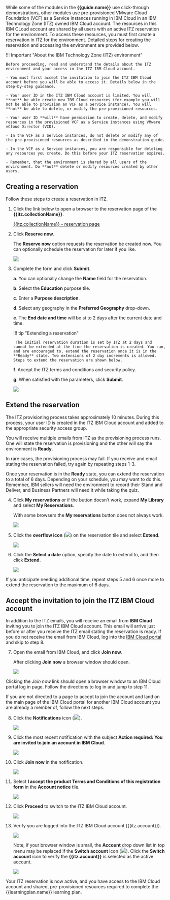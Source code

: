 While some of the modules in the **{{guide.name}}** use click-through demonstrations, other modules use pre-provisioned VMware Cloud Foundation (VCF) as a Service instances running in IBM Cloud in an IBM Technology Zone (ITZ) owned IBM Cloud account. The resources in this IBM CLoud account are shared by all users with an active ITZ reservation for the environment. To access these resources, you must first create a reservation in ITZ for the environment. Detailed steps for creating the reservation and accessing the environment are provided below.

!!! Important "About the IBM Technology Zone (ITZ) environment"

    Before proceeding, read and understand the details about the ITZ environment and your access in the ITZ IBM Cloud account.

    - You must first accept the invitation to join the ITZ IBM Cloud account before you will be able to access it. Details below in the step-by-step guidance.
    
    - Your user ID in the ITZ IBM Cloud account is limited. You will **not** be able create new IBM Cloud resources (for example you will not be able to provision an VCF as a Service instance). You will **not** be able to delete, or modify the pre-provisioned resources.
    
    - Your user ID **will** have permission to create, delete, and modify resources in the provisioned VCF as a Service instances using VMware vCloud Director (VCD). 
    
    - In the VCF as a Service instances, do not delete or modify any of the pre-provisioned resources as described in the demonstration guide.
    
    - In the VCF as a Service instances, you are responsible for deleting any resources you create. Do this before your ITZ reservation expires.
    
    - Remember, that the environment is shared by all users of the environment. Do **not** delete or modify resources created by other users.
  
## Creating a reservation
Follow these steps to create a reservation in ITZ.

1. Click the link below to open a browser to the reservation page of the **{{itz.collectionName}}**.

    <a href="{{itz.environment}}" target="_blank">{{itz.collectionName}} - reservation page</a>

2. Click **Reserve now**.

    The **Reserve now** option requests the reservation be created now. You can optionally schedule the reservation for later if you like.

    ![](_attachments/itzRSVPReserveNow.png)

3. Complete the form and click **Submit**.

    **a**. You can optionally change the **Name** field for the reservation.

    **b**. Select the **Education** purpose tile.

    **c**. Enter a **Purpose description**.

    **d**. Select any geography in the **Preferred Geography** drop-down.

    **e**. The **End date and time** will be st to 2 days after the current date and time.

    !!! tip "Extending a reservation"

        The initial reservation duration is set by ITZ at 2 days and cannot be extended at the time the reservation is created. You can, and are encouraged to, extend the reservation once it is in the **Ready** state. Two extensions of 2 day increments is allowed. Steps to extend the reservation are shown below.

    **f**. Accept the ITZ terms and conditions and security policy.

    **g**. When satisfied with the parameters, click **Submit**.

    ![](_attachments/itzRSVPReservationPage.png)

## Extend the reservation
The ITZ provisioning process takes approximately 10 minutes. During this process, your user ID is created in the ITZ IBM Cloud account and added to the appropriate security access group. 

You will receive multiple emails from ITZ as the provisioning process runs. One will state the reservation is provisioning and the other will say the environment is **Ready**. 

In rare cases, the provisioning process may fail. If you receive and email stating the reservation failed, try again by repeating steps 1-3.

Once your reservation is in the **Ready** state, you can extend the reservation to a total of 6 days. Depending on your schedule, you may want to do this. Remember, IBM sellers will need the environment to record their Stand and Deliver, and Business Partners will need it while taking the quiz.

4. Click **My reservations** or if the button doesn't work, expand **My Library** and select **My Reservations**.

    With some browsers the **My reservations** button does not always work.

    ![](_attachments/itzMyReservations.png)

5. Click the **overflow icon** (![](_attachments/overflowIcon.png)) on the reservation tile and select **Extend**.

    ![](_attachments/itzExtendMenu.png)

6. Click the **Select a date** option, specify the date to extend to, and then click **Extend**.

    ![](_attachments/itzExtendRsvp.png)

If you anticipate needing additional time, repeat steps 5 and 6 once more to extend the reservation to the maximum of 6 days.

## Accept the invitation to join the ITZ IBM Cloud account
In addition to the ITZ emails, you will receive an email from **IBM Cloud** inviting you to join the ITZ IBM Cloud account. This email will arrive just before or after you receive the ITZ email stating the reservation is ready. If you do not receive the email from IBM Cloud, log into the <a href="https://cloud.ibm.com" target="_blank">IBM Cloud portal</a> and skip to step 8.

7. Open the email from IBM Cloud, and click **Join now**.

    After clicking **Join now** a browser window should open.

    ![](_attachments/itzJoinEmail.png)

Clicking the *Join now* link should open a browser window to an IBM Cloud portal log in page. Follow the directions to log in and jump to step 11.

If you are not directed to a page to accept to join the account and land on the main page of the IBM Cloud portal for another IBM Cloud account you are already a member of, follow the next steps.

8. Click the **Notifications** icon (![](_attachments/itzJoinNotificationsIcon.png)).

    ![](_attachments/itzJoinPortalPage1.png)

9.  Click the most recent notification with the subject **Action required: You are invited to join an account in IBM Cloud**.

    ![](_attachments/itzJoinPortalPage2.png)

10. Click **Join now** in the notification.

    ![](_attachments/itzJoinPortalPage3.png)

11. Select **I accept the product Terms and Conditions of this registration form** in the **Account notice** tile.

    ![](_attachments/itzJoinPortalPage4.png)

12. Click **Proceed** to switch to the ITZ IBM Cloud account.

    ![](_attachments/itzJoinPortalPage5.png)

13. Verify you are logged into the ITZ IBM Cloud account ({{itz.account}}).

    ![](_attachments/itzJoinPortalPage7.png)

    Note, if your browser window is small, the **Account** drop down list in top menu may be replaced if the **Switch account** icon (![](_attachments/switchAccountIcon.png)). Click the **Switch account** icon to verify the **{{itz.account}}** is selected as the active account.

    ![](_attachments/itzJoinPortalPage8.png)

Your ITZ reservation is now active, and you have access to the IBM Cloud account and shared, pre-provisioned resources required to complete the {{learningplan.name}} learning plan.